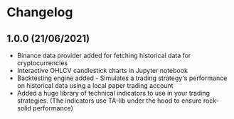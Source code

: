 # Changelog

## 1.0.0 (21/06/2021)

- Binance data provider added for fetching historical data for cryptocurrencies
- Interactive OHLCV candlestick charts in Jupyter notebook
- Backtesting engine added - Simulates a trading strategy's performance on historical data using a local paper trading account
- Added a huge library of technical indicators to use in your trading strategies. (The indicators use TA-lib under the hood to ensure rock-solid performance)

